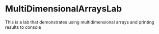 # MultiDimensionalArraysLab
This is a lab that demonstrates using multidimensional arrays and printing results to console
